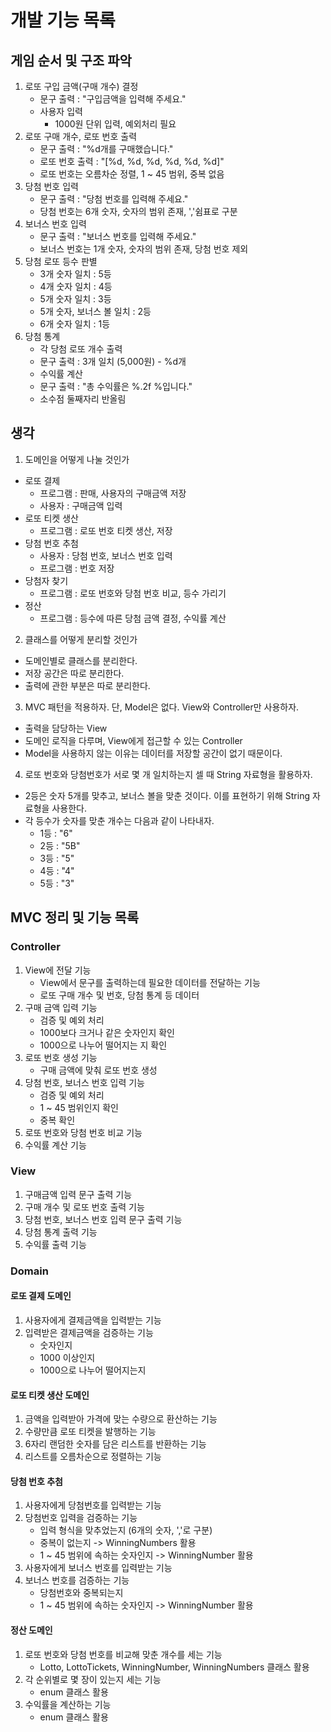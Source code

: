 # 개발 기능 목록

## 게임 순서 및 구조 파악

1. 로또 구입 금액(구매 개수) 결정
    - 문구 출력 : "구입금액을 입력해 주세요."
    - 사용자 입력
      - 1000원 단위 입력, 예외처리 필요
2. 로또 구매 개수, 로또 번호 출력
    - 문구 출력 : "%d개를 구매했습니다."
    - 로또 번호 출력 : "\[%d, %d, %d, %d, %d, %d\]"
    - 로또 번호는 오름차순 정렬, 1 ~ 45 범위, 중복 없음
3. 당첨 번호 입력
   - 문구 출력 : "당첨 번호를 입력해 주세요."
   - 당첨 번호는 6개 숫자, 숫자의 범위 존재, ','쉼표로 구분
4. 보너스 번호 입력
   - 문구 출력 : "보너스 번호를 입력해 주세요."
   - 보너스 번호는 1개 숫자, 숫자의 범위 존재, 당첨 번호 제외
5. 당첨 로또 등수 판별
    - 3개 숫자 일치 : 5등 
    - 4개 숫자 일치 : 4등
    - 5개 숫자 일치 : 3등
    - 5개 숫자, 보너스 볼 일치 : 2등
    - 6개 숫자 일치 : 1등
6. 당첨 통계
    - 각 당첨 로또 개수 출력
    - 문구 출력 : 3개 일치 (5,000원) - %d개
    - 수익률 계산
    - 문구 출력 : "총 수익률은 %.2f %입니다."
    - 소수점 둘째자리 반올림

## 생각

1. 도메인을 어떻게 나눌 것인가
- 로또 결제
  - 프로그램 : 판매, 사용자의 구매금액 저장
  - 사용자 : 구매금액 입력
- 로또 티켓 생산
  - 프로그램 : 로또 번호 티켓 생산, 저장
- 당첨 번호 추첨
  - 사용자 : 당첨 번호, 보너스 번호 입력
  - 프로그램 : 번호 저장
- 당첨자 찾기
  - 프로그램 : 로또 번호와 당첨 번호 비교, 등수 가리기
- 정산
  - 프로그램 : 등수에 따른 당첨 금액 결정, 수익률 계산
2. 클래스를 어떻게 분리할 것인가
- 도메인별로 클래스를 분리한다.
- 저장 공간은 따로 분리한다.
- 출력에 관한 부분은 따로 분리한다.
3. MVC 패턴을 적용하자. 단, Model은 없다. View와 Controller만 사용하자.
- 출력을 담당하는 View
- 도메인 로직을 다루며, View에게 접근할 수 있는 Controller
- Model을 사용하지 않는 이유는 데이터를 저장할 공간이 없기 때문이다.
4. 로또 번호와 당첨번호가 서로 몇 개 일치하는지 셀 때 String 자료형을 활용하자.
- 2등은 숫자 5개를 맞추고, 보너스 볼을 맞춘 것이다. 이를 표현하기 위해 String 자료형을 사용한다.
- 각 등수가 숫자를 맞춘 개수는 다음과 같이 나타내자.
  - 1등 : "6"
  - 2등 : "5B"
  - 3등 : "5"
  - 4등 : "4"
  - 5등 : "3"
  
## MVC 정리 및 기능 목록

### Controller
1. View에 전달 기능
   - View에서 문구를 출력하는데 필요한 데이터를 전달하는 기능
   - 로또 구매 개수 및 번호, 당첨 통계 등 데이터
2. 구매 금액 입력 기능
    - 검증 및 예외 처리
    - 1000보다 크거나 같은 숫자인지 확인
    - 1000으로 나누어 떨어지는 지 확인
3. 로또 번호 생성 기능
    - 구매 금액에 맞춰 로또 번호 생성
4. 당첨 번호, 보너스 번호 입력 기능
    - 검증 및 예외 처리
    - 1 ~ 45 범위인지 확인
    - 중복 확인
5. 로또 번호와 당첨 번호 비교 기능
6. 수익률 계산 기능

### View
1. 구매금액 입력 문구 출력 기능
2. 구매 개수 및 로또 번호 출력 기능
3. 당첨 번호, 보너스 번호 입력 문구 출력 기능
4. 당첨 통계 출력 기능
5. 수익률 출력 기능

### Domain
#### 로또 결제 도메인
1. 사용자에게 결제금액을 입력받는 기능
2. 입력받은 결제금액을 검증하는 기능
    - 숫자인지
    - 1000 이상인지
    - 1000으로 나누어 떨어지는지

#### 로또 티켓 생산 도메인
1. 금액을 입력받아 가격에 맞는 수량으로 환산하는 기능
2. 수량만큼 로또 티켓을 발행하는 기능
3. 6자리 랜덤한 숫자를 담은 리스트를 반환하는 기능
4. 리스트를 오름차순으로 정렬하는 기능

#### 당첨 번호 추첨
1. 사용자에게 당첨번호를 입력받는 기능
2. 당첨번호 입력을 검증하는 기능
   - 입력 형식을 맞추었는지 (6개의 숫자, ','로 구분)
   - 중복이 없는지 -> WinningNumbers 활용
   - 1 ~ 45 범위에 속하는 숫자인지 -> WinningNumber 활용
3. 사용자에게 보너스 번호를 입력받는 기능
4. 보너스 번호를 검증하는 기능
   - 당첨번호와 중복되는지
   - 1 ~ 45 범위에 속하는 숫자인지 -> WinningNumber 활용

#### 정산 도메인
1. 로또 번호와 당첨 번호를 비교해 맞춘 개수를 세는 기능
   - Lotto, LottoTickets, WinningNumber, WinningNumbers 클래스 활용
2. 각 순위별로 몇 장이 있는지 세는 기능
   - enum 클래스 활용
3. 수익률을 계산하는 기능
   - enum 클래스 활용